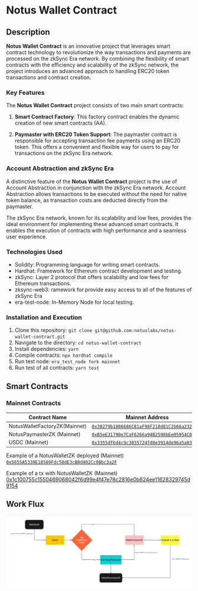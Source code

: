 # Notus Wallet Contract

## Description

**Notus Wallet Contract** is an innovative project that leverages smart contract technology to revolutionize the way transactions and payments are processed on the zkSync Era network. By combining the flexibility of smart contracts with the efficiency and scalability of the zkSync network, the project introduces an advanced approach to handling ERC20 token transactions and contract creation.

### Key Features

The **Notus Wallet Contract** project consists of two main smart contracts:

1. **Smart Contract Factory**: This factory contract enables the dynamic creation of new smart contracts (AA).

2. **Paymaster with ERC20 Token Support**: The paymaster contract is responsible for accepting transaction fee payments using an ERC20 token. This offers a convenient and flexible way for users to pay for transactions on the zkSync Era network.

### Account Abstraction and zkSync Era

A distinctive feature of the **Notus Wallet Contract** project is the use of Account Abstraction in conjunction with the zkSync Era network. Account Abstraction allows transactions to be executed without the need for native token balance, as transaction costs are deducted directly from the paymaster.

The zkSync Era network, known for its scalability and low fees, provides the ideal environment for implementing these advanced smart contracts. It enables the execution of contracts with high performance and a seamless user experience.

### Technologies Used

- Solidity: Programming language for writing smart contracts.
- Hardhat: Framework for Ethereum contract development and testing.
- zkSync: Layer 2 protocol that offers scalability and low fees for Ethereum transactions.
- zksync-web3: ramework for provide easy access to all of the features of zkSync Era
- era-test-node: In-Memory Node for local testing.

### Installation and Execution

1. Clone this repository: `git clone git@github.com:notuslabs/notus-wallet-contract.git`
2. Navigate to the directory: `cd notus-wallet-contract`
3. Install dependencies: `yarn`
4. Compile contracts: `npx hardhat compile`
5. Run test node: `era_test_node fork mainnet`
6. Run test of all contracts: `yarn test`

## Smart Contracts

### Mainnet Contracts

| Contract Name        | Mainnet Address                             |
|----------------------|---------------------------------------------|
| NotusWalletFactoryZK(Mainnet) | [`0x30279b1886686C81aF98F210d81C2b66a232A17a`](https://explorer.zksync.io/address/0x30279b1886686C81aF98F210d81C2b66a232A17a#contract)            |
| NotusPaymasterZK (Mainnet)   | [`0xB5eE31790e7CaF6266a94B2598bEe05954C00CbC`](https://explorer.zksync.io/address/0xB5eE31790e7CaF6266a94B2598bEe05954C00CbC)         |
| USDC (Mainnet)   | [`0x3355df6d4c9c3035724fd0e3914de96a5a83aaf4`](https://explorer.zksync.io/address/0x3355df6d4c9c3035724fd0e3914de96a5a83aaf4)          |

Example of a NotusWalletZK deployed (Mainnet) [`0x5655A5339E18589Fdc50dE3cB8d402Cc08bc3a2F`](https://explorer.zksync.io/address/0x5655A5339E18589Fdc50dE3cB8d402Cc08bc3a2F#contract)

Example of a tx with NotusWalletZK (Mainnet) [0x1c100755c1550469068042f6d99e4f47e78c2816e0b624ee11628329745d9154](https://explorer.zksync.io/tx/0x1c100755c1550469068042f6d99e4f47e78c2816e0b624ee11628329745d9154)


## Work Flux
![flux](./assets/fluxo.png)